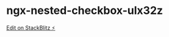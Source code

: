 # ngx-nested-checkbox-ulx32z

[Edit on StackBlitz ⚡️](https://stackblitz.com/edit/ngx-nested-checkbox-ulx32z)